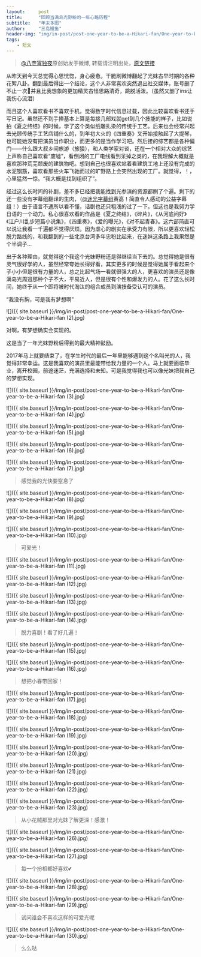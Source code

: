 ```yaml
---
layout:     post
title:      "回顾当满岛光野粉的一年心路历程"
subtitle:   "年末多图"
author:     "三岛鳗鱼"
header-img: "img/in-post/post-one-year-to-be-a-Hikari-fan/One-year-to-be-a-Hikari-fan (1).jpg"
tags:
    - 短文
---
```


>[@八寺宵独夜](https://weibo.com/u/1739367913)原创始发于微博, 转载请注明出处，[原文链接](https://weibo.com/ttarticle/p/show?id=2309404189598665317385#_rnd1514439114134)

​​从昨天到今天总觉得心思恍惚，身心疲惫。干脆刷微博翻起了光妹古早时期的各种花絮八卦。翻到最后得出一个结论，这个人非常喜欢突然退出社交媒体，账号删了不止一次🙉并且比我想象的更加精灵古怪思路清奇，跳脱活泼。（虽然又删了ins让我伤心流泪）

而且这个人喜欢看书不喜欢手机，觉得数字时代信息过载，因此比较喜欢看书还手写日记。虽然还不到手捧基本上算是每接几部戏就get到几个技能的样子，比如说拍《夏之终结》的时候，学了这个类似纸雕扎染的传统手工艺。后来也会经常兴起去光顾传统手工艺店铺什么的，到年初大火的《四重奏》又开始接触起了大提琴，也可能她没有把演员当作职业，而更多的是当作学习吧。然后接的综艺都是各种偏门——什么跟大叔乡间旅游（旅猿），和人类学家对谈，还在一个相对大众的综艺上声称自己喜欢看“废墟”，看倒闭的工厂电线看到呆掉之类的，在我理解大概就是喜欢那种荒芜颓废的建筑物吧。想到自己也很喜欢站着看建筑工地上还没有完成的水泥钢筋，喜欢看那些火车飞驰而过的旷野路上会突然出现的工厂。就觉得，！，心里猛然一惊。“我大概是找到组织了”。

经过这么长时间的补剧，差不多已经把我能找到光参演的资源都刷了个遍。剩下的还一些没有字幕组翻译的生肉，（[@迷光字幕组](https://weibo.com/mitsuhikari) ​赛高！简直令人感动的公益字幕组！）由于语言不通所以看不懂，话剧也还只粗浅的过了一下。但这也是我努力学日语的一个动力。私心很喜欢看的作品是《夏之终结》，《碎片》，《从河底问好》《江户川乱步短篇小说集》，《四重奏》，《爱的曝光》，《对不起青春》。这六部简直可以说让我看一千遍都不觉得厌烦。因为虐心的剧实在承受力有限，所以更喜欢轻松脱力路线的，和我翻到的一些北京台湾多年忠粉比起来，在迷妹这条路上我果然是个半调子…

出于各种理由，就觉得这个我这个光妹野粉还是得继续当下去的。总觉得她是很有灵气很好学的人，虽然经常夸她长得好看，其实更多的时候是觉得她属于看起来个子小小但是很有力量的人，总之比起气场一看就很强大的人，更喜欢的演员还是像满岛光周迅那种个子不大，平易近人，但是很有个性和爆发力的人。花了这么长时间，她终于从一个即将被时代淘汰的组合成员到演技备受认可的演员。

“我没有胸，可是我有梦想啊”

![]({{ site.baseurl }}/img/in-post/post-one-year-to-be-a-Hikari-fan/One-year-to-be-a-Hikari-fan (2).jpg)

对啊，有梦想确实会实现的。

这是当了一年光妹野粉后得到的最大精神鼓励。

2017年马上就要结束了，在学生时代的最后一年里能够遇到这个名叫光的人，我觉得非常幸运。这是我喜欢的演员里最能带给我力量的一个人。马上就要面临毕业，离开校园，前途迷茫，充满选择和未知。可是我觉得我也可以像光妹把我自己的梦想实现。

![]({{ site.baseurl }}/img/in-post/post-one-year-to-be-a-Hikari-fan/One-year-to-be-a-Hikari-fan (3).jpg)

![]({{ site.baseurl }}/img/in-post/post-one-year-to-be-a-Hikari-fan/One-year-to-be-a-Hikari-fan (4).jpg)

![]({{ site.baseurl }}/img/in-post/post-one-year-to-be-a-Hikari-fan/One-year-to-be-a-Hikari-fan (5).jpg)

![]({{ site.baseurl }}/img/in-post/post-one-year-to-be-a-Hikari-fan/One-year-to-be-a-Hikari-fan (6).jpg)

![]({{ site.baseurl }}/img/in-post/post-one-year-to-be-a-Hikari-fan/One-year-to-be-a-Hikari-fan (7).jpg)
>感觉我的光快要窒息了

![]({{ site.baseurl }}/img/in-post/post-one-year-to-be-a-Hikari-fan/One-year-to-be-a-Hikari-fan (8).jpg)

![]({{ site.baseurl }}/img/in-post/post-one-year-to-be-a-Hikari-fan/One-year-to-be-a-Hikari-fan (9).jpg)

![]({{ site.baseurl }}/img/in-post/post-one-year-to-be-a-Hikari-fan/One-year-to-be-a-Hikari-fan (10).jpg)
>可爱光！

![]({{ site.baseurl }}/img/in-post/post-one-year-to-be-a-Hikari-fan/One-year-to-be-a-Hikari-fan (11).jpg)

![]({{ site.baseurl }}/img/in-post/post-one-year-to-be-a-Hikari-fan/One-year-to-be-a-Hikari-fan (12).jpg)

![]({{ site.baseurl }}/img/in-post/post-one-year-to-be-a-Hikari-fan/One-year-to-be-a-Hikari-fan (13).jpg)

![]({{ site.baseurl }}/img/in-post/post-one-year-to-be-a-Hikari-fan/One-year-to-be-a-Hikari-fan (14).jpg)
>脱力喜剧！看了好几遍！

![]({{ site.baseurl }}/img/in-post/post-one-year-to-be-a-Hikari-fan/One-year-to-be-a-Hikari-fan (15).jpg)

![]({{ site.baseurl }}/img/in-post/post-one-year-to-be-a-Hikari-fan/One-year-to-be-a-Hikari-fan (16).jpg)
>想把小春带回家！

![]({{ site.baseurl }}/img/in-post/post-one-year-to-be-a-Hikari-fan/One-year-to-be-a-Hikari-fan (17).jpg)

![]({{ site.baseurl }}/img/in-post/post-one-year-to-be-a-Hikari-fan/One-year-to-be-a-Hikari-fan (18).jpg)

![]({{ site.baseurl }}/img/in-post/post-one-year-to-be-a-Hikari-fan/One-year-to-be-a-Hikari-fan (19).jpg)

![]({{ site.baseurl }}/img/in-post/post-one-year-to-be-a-Hikari-fan/One-year-to-be-a-Hikari-fan (20).jpg)

![]({{ site.baseurl }}/img/in-post/post-one-year-to-be-a-Hikari-fan/One-year-to-be-a-Hikari-fan (21).jpg)

![]({{ site.baseurl }}/img/in-post/post-one-year-to-be-a-Hikari-fan/One-year-to-be-a-Hikari-fan (22).jpg)

![]({{ site.baseurl }}/img/in-post/post-one-year-to-be-a-Hikari-fan/One-year-to-be-a-Hikari-fan (23).jpg)

>从小花贼那里对光妹了解更深！感激！

![]({{ site.baseurl }}/img/in-post/post-one-year-to-be-a-Hikari-fan/One-year-to-be-a-Hikari-fan (26).jpg)

![]({{ site.baseurl }}/img/in-post/post-one-year-to-be-a-Hikari-fan/One-year-to-be-a-Hikari-fan (27).jpg)
>每一个扮相都好喜欢💕

![]({{ site.baseurl }}/img/in-post/post-one-year-to-be-a-Hikari-fan/One-year-to-be-a-Hikari-fan (28).jpg)

![]({{ site.baseurl }}/img/in-post/post-one-year-to-be-a-Hikari-fan/One-year-to-be-a-Hikari-fan (29).jpg)
>试问谁会不喜欢这样的可爱光呢

![]({{ site.baseurl }}/img/in-post/post-one-year-to-be-a-Hikari-fan/One-year-to-be-a-Hikari-fan (30).jpg)
>么么哒

